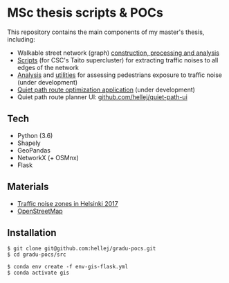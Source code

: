 # MSc thesis scripts & POCs
This repository contains the main components of my master's thesis, including:
* Walkable street network (graph) [construction, processing and analysis](src/utils/networks.py)
* [Scripts](https://github.com/hellej/gradu-pocs/tree/master/src/batch_jobs) (for CSC's Taito supercluster) for extracting traffic noises to all edges of the network 
* [Analysis](src/3_path_noises.py) and [utilities](src/utils/exposures.py) for assessing pedestrians exposure to traffic noise (under development)
* [Quiet path route optimization application](src/quiet_paths_app.py) (under development)
* Quiet path route planner UI: [github.com/hellej/quiet-path-ui](https://github.com/hellej/quiet-path-ui)

## Tech
* Python (3.6)
* Shapely
* GeoPandas
* NetworkX (+ OSMnx)
* Flask

## Materials
* [Traffic noise zones in Helsinki 2017](https://hri.fi/data/en_GB/dataset/helsingin-kaupungin-meluselvitys-2017)
* [OpenStreetMap](https://www.openstreetmap.org/about/)

## Installation
```
$ git clone git@github.com:hellej/gradu-pocs.git
$ cd gradu-pocs/src

$ conda env create -f env-gis-flask.yml
$ conda activate gis
```

